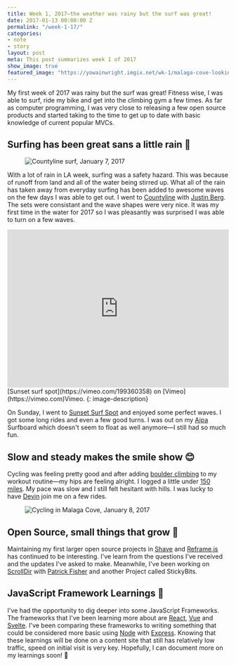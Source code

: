 ```yaml
---
title: Week 1, 2017—the weather was rainy but the surf was great!
date: 2017-01-13 00:00:00 Z
permalink: "/week-1-17/"
categories:
- note
- story
layout: post
meta: This post summarizes week 1 of 2017
show_image: true
featured_image: "https://yowainwright.imgix.net/wk-1/malaga-cove-looking.jpg?fit=crop&w=700&auto=format"
---
```


My first week of 2017 was rainy but the surf was great! Fitness wise, I was able to surf, ride my bike and get into the climbing gym a few times. As far as computer programming, I was very close to releasing a few open source products and started taking to the time to get up to date with basic knowledge of current popular MVCs. 

## Surfing has been great sans a little rain 🌊 

<figure class="width--content">
  <img src="//yowainwright.imgix.net/wk-1/countyline-surfing.jpg?fit=crop&w=700&h=700&auto=format" alt="Countyline surf, January 7, 2017" />
</figure>

With a lot of rain in LA week, surfing was a safety hazard. This was because of runoff from land and all of the water being stirred up. What all of the rain has taken away from everyday surfing has been added to awesome waves on the few days I was able to get out. I went to [Countyline](http://www.surfline.com/surf-report/county-line-southern-california_4203/) with [Justin Berg](http://justinintime.com/). The sets were consistant and the wave shapes were very nice. It was my first time in the water for 2017 so I was pleasantly was surprised I was able to turn on a few waves. 

<iframe src="https://player.vimeo.com/video/199360358" width="640" height="360" frameborder="0" webkitallowfullscreen mozallowfullscreen allowfullscreen style="display: block; margin-right: auto; margin-left: auto; max-height: 360px; height: 50vw; max-width: 100%;"></iframe>
[Sunset surf spot](https://vimeo.com/199360358) on [Vimeo](https://vimeo.com)Vimeo.
{: image-description}

On Sunday, I went to [Sunset Surf Spot](http://www.surfline.com/surf-report/sunset-beach-southern-california_119813/) and enjoyed some perfect waves. I got some long rides and even a few good turns. I was out on my [Aipa](http://www.benaipa.com/) Surfboard which doesn't seem to float as well anymore—I still had so much fun.

## Slow and steady makes the smile show 😊

Cycling was feeling pretty good and after adding [boulder climbing](https://touchstoneclimbing.com/cliffs-of-id/) to my workout routine—my hips are feeling alright. I logged a little under [150 miles](https://www.strava.com/athletes/722335#interval?interval=201701&interval_type=week&chart_type=miles&year_offset=0). My pace was slow and I still felt hesitant with hills. I was lucky to have [Devin](https://twitter.com/D_fman) join me on a few rides. 

<figure>
  <img src="//yowainwright.imgix.net/wk-1/malaga-cove-cycling.jpg?fit=crop&w=2000&h=1500&auto=format" alt="Cycling in Malaga Cove, January 8, 2017" />
</figure>

## Open Source, small things that grow 🌱

Maintaining my first larger open source projects in [Shave](https://github.com/dollarshaveclub/shave) and [Reframe.js](https://github.com/dollarshaveclub/reframe.js) has continued to be interesting. I've learn from the questions I've received and the updates I've asked to make. Meanwhile, I've been working on [ScrollDir](https://github.com/dollarshaveclub/scrolldir/stargazers) with [Patrick Fisher](https://github.com/pwfisher) and another Project called StickyBits. 

## JavaScript Framework Learnings 🦄

I've had the opportunity to dig deeper into some JavaScript Frameworks. The frameworks that I've been learning more about are [React](https://facebook.github.io/react/), [Vue](https://vuejs.org/) and [Svelte](https://svelte.technology/). I've been comparing these frameworks to writing something that could be considered more basic using [Node](https://nodejs.org/en/) with [Express](http://expressjs.com/). Knowing that these learnings will be done on a content site that still has relatively low traffic, speed on initial visit is very key. Hopefully, I can document more on my learnings soon! 🐥
